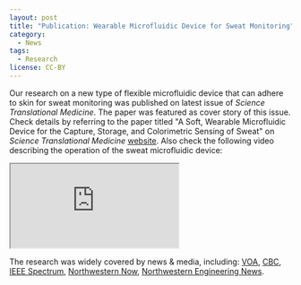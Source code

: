 ```yaml
---
layout: post
title: "Publication: Wearable Microfluidic Device for Sweat Monitoring"
category:
  - News
tags:
  - Research
license: CC-BY
---
```


Our research on a new type of flexible microfluidic device that can adhere to skin for sweat monitoring was published on latest issue of *Science Translational Medicine*. The paper was featured as cover story of this issue. Check details by referring to the paper titled "A Soft, Wearable Microfluidic Device for the Capture, Storage, and Colorimetric Sensing of Sweat" on *Science Translational Medicine* [website](http://scim.ag/2gmFiIz). Also check the following video describing the operation of the sweat microfluidic device:

<div class="media-center-block video-16-9">
<iframe src="https://www.youtube.com/embed/THuuYpEgfeU?rel=0" allowfullscreen></iframe>
</div>


The research was widely covered by news & media, including:
[VOA](http://www.voanews.com/a/skin-patch-sweat-monitor-health/3608996.html),
[CBC](http://www.cbc.ca/news/technology/sweat-skin-patch-health-tracking-1.3864621),
[IEEE Spectrum](http://spectrum.ieee.org/the-human-os/biomedical/diagnostics/sweatsensing-skin-patch-hints-at-bloodless-testing),
[Northwestern Now](https://news.northwestern.edu/stories/2016/11/researchers-develop-soft-microfluidic-lab-on-the-skin-for-sweat-analysis/),
[Northwestern Engineering  News](http://www.mccormick.northwestern.edu/news/articles/2016/11/researchers-develop-soft-microfluidic-lab-on-the-skin-for-sweat-analysis.html).

